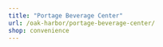 ```yaml
---
title: "Portage Beverage Center"
url: /oak-harbor/portage-beverage-center/
shop: convenience
---
```

